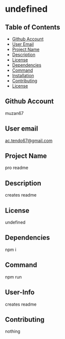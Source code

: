 

# undefined

## Table of Contents

- [Github Account](#GithubAccount)
- [User Email](#UserEmail)
- [Project Name](#ProjectName)
- [Description](#Description)
- [License](#License)
- [Dependencies](#Dependencies)
- [Command](#Command)
- [Installation](#Installation)
- [Contributing](#Contributing)
- [License](#License)
   
## Github Account
muzan67

## User email
ac.tendo67@gmail.com
        
## Project Name
pro readme

## Description
creates readme

## License
undefined

## Dependencies
npm i

## Command
npm run

## User-Info
creates readme

## Contributing
nothing
